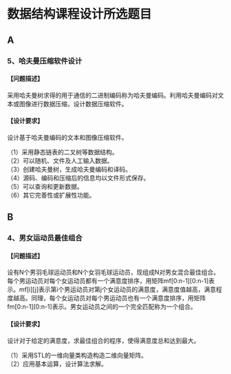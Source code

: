 # 数据结构课程设计所选题目

## A
### 5、哈夫曼压缩软件设计
#### 【问题描述】
采用哈夫曼树求得的用于通信的二进制编码称为哈夫曼编码。利用哈夫曼编码对文本或图像进行数据压缩，设计数据压缩软件。
#### 【设计要求】
设计基于哈夫曼编码的文本和图像压缩软件。

（1）采用静态链表的二叉树等数据结构。  
（2）可以随机、文件及人工输入数据。  
（3）创建哈夫曼树，生成哈夫曼编码和译码。  
（4）源码、编码和压缩后的信息均以文件形式保存。  
（5）可以查询和更新数据。  
（6）其它完善性或扩展性功能。  

## B
### 4、男女运动员最佳组合
#### 【问题描述】
设有N个男羽毛球运动员和N个女羽毛球运动员，现组成N对男女混合最佳组合。每个男运动员对每个女运动员都有一个满意度排序，用矩阵mf[0:n-1][0:n-1]表示。mf[i][j]表示第i个男运动员对第j个女运动员的满意度，满意度值越高，满意程度越高。同理，每个女运动员对每个男运动员也有一个满意度排序，用矩阵fm[0:n-1][0:n-1]表示。男女运动员之间的一个完全匹配称为一个组合。
#### 【设计要求】
设计对于给定的满意度，求最佳组合的程序，使得满意度总和达到最大。

（1）采用STL的一维向量类构造构造二维向量矩阵。  
（2）应用基本运算，设计算法求解。
